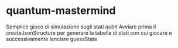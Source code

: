 # quantum-mastermind
Semplice gioco di simulazione sugli stati qubit
Avviare prima il createJsonStructure per generare la tabella di stati con cui giocare e successivamente lanciare guessState

